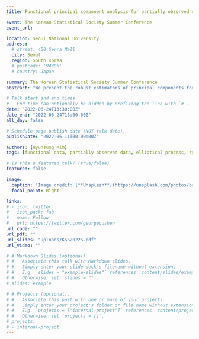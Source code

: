 ```yaml
---
title: Functional principal component analysis for partially observed elliptical process

event: The Korean Statistical Society Summer Conference
event_url: 

location: Seoul National University
address:
  # street: 450 Serra Mall
  city: Seoul
  region: South Korea
  # postcode: '94305'
  # country: Japan

summary: The Korean Statistical Society Summer Conference
abstract: "We present the robust estimators of principal components for partially observed functional data with heavy-tail behaviors, where sample trajectories are collected over individual-specific subinterval(s). We consider the partially sampled trajectories to be the filtered elliptical process by the missing indicator process and propose implementing the robust functional principal component analysis under this framework. The proposed method is computationally efficient and straightforward by estimating the robust correlation function based on the pairwise covariance computation, combined with M-estimation. The asymptotic consistency of the estimators is established under general conditions. The superior performance of our method in the approximation of subspace of the data and reconstruction of full trajectories is demonstrated in simulation studies. We then apply the proposed method to hourly monitored air pollutant data, containing anomaly trajectories with random missing segments."

# Talk start and end times.
#   End time can optionally be hidden by prefixing the line with `#`.
date: "2022-06-24T13:30:00Z"
date_end: "2022-06-24T15:00:00Z"
all_day: false

# Schedule page publish date (NOT talk date).
publishDate: "2022-06-11T00:00:00Z"

authors: [Hyunsung Kim]
tags: [functional data, partially observed data, elliptical process, robust functional principal component analysis]

# Is this a featured talk? (true/false)
featured: false

image:
  caption: 'Image credit: [**Unsplash**](https://unsplash.com/photos/bzdhc5b3Bxs)'
  focal_point: Right

links:
# - icon: twitter
#   icon_pack: fab
#   name: Follow
#   url: https://twitter.com/georgecushen
url_code: ""
url_pdf: ""
url_slides: "uploads/KSS2022S.pdf"
url_video: ""

# # Markdown Slides (optional).
# #   Associate this talk with Markdown slides.
# #   Simply enter your slide deck's filename without extension.
# #   E.g. `slides = "example-slides"` references `content/slides/example-slides.md`.
# #   Otherwise, set `slides = ""`.
# slides: example

# # Projects (optional).
# #   Associate this post with one or more of your projects.
# #   Simply enter your project's folder or file name without extension.
# #   E.g. `projects = ["internal-project"]` references `content/project/deep-learning/index.md`.
# #   Otherwise, set `projects = []`.
# projects:
# - internal-project
---
```


<!--
{{% callout note %}}
Click on the **Slides** button above to view the built-in slides feature.
{{% /callout %}}

Slides can be added in a few ways:

- **Create** slides using Wowchemy's [*Slides*](https://wowchemy.com/docs/managing-content/#create-slides) feature and link using `slides` parameter in the front matter of the talk file
- **Upload** an existing slide deck to `static/` and link using `url_slides` parameter in the front matter of the talk file
- **Embed** your slides (e.g. Google Slides) or presentation video on this page using [shortcodes](https://wowchemy.com/docs/writing-markdown-latex/).

Further event details, including [page elements](https://wowchemy.com/docs/writing-markdown-latex/) such as image galleries, can be added to the body of this page.
-->
